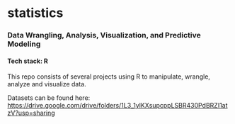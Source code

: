# statistics
### Data Wrangling, Analysis, Visualization, and Predictive Modeling
#### Tech stack: R

This repo consists of several projects using R to manipulate, wrangle, analyze and visualize data.

Datasets can be found here: https://drive.google.com/drive/folders/1L3_1ylKXsupcppLSBR430PdBRZI1atzV?usp=sharing
